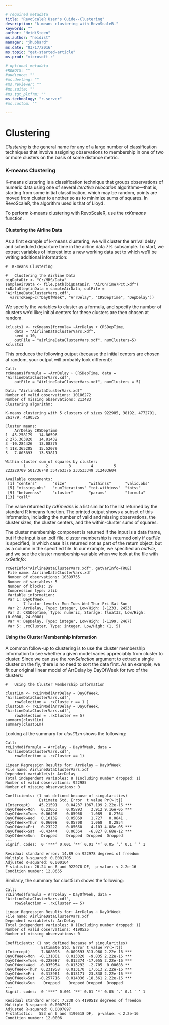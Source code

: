 ```yaml
---

# required metadata
title: "RevoScaleR User's Guide--Clustering"
description: "k-means clustering with RevoScaleR."
keywords: ""
author: "HeidiSteen"
ms.author: "heidist"
manager: "jhubbard"
ms.date: "03/17/2016"
ms.topic: "get-started-article"
ms.prod: "microsoft-r"

# optional metadata
#ROBOTS: ""
#audience: ""
#ms.devlang: ""
#ms.reviewer: ""
#ms.suite: ""
#ms.tgt_pltfrm: ""
ms.technology: "r-server"
#ms.custom: ""

---
```


# Clustering

*Clustering* is the general name for any of a large number of classification techniques that involve assigning observations to membership in one of two or more clusters on the basis of some distance metric.

### K-means Clustering

K-means clustering is a classification technique that groups observations of numeric data using one of several *iterative relocation* algorithms—that is, starting from some initial classification, which may be random, points are moved from cluster to another so as to minimize sums of squares. In RevoScaleR, the algorithm used is that of Lloyd .

To perform k-means clustering with RevoScaleR, use the *rxKmeans* function.

#### Clustering the Airline Data

As a first example of k-means clustering, we will cluster the arrival delay and scheduled departure time in the airline data 7% subsample. To start, we extract variables of interest into a new working data set to which we’ll be writing additional information:

	#  K-means Clustering

	#   Clustering the Airline Data  
	bigDataDir <- "C:/MRS/Data"
	sampleAirData <- file.path(bigDataDir, "AirOnTime7Pct.xdf")
	rxDataStep(inData = sampleAirData, outFile = "AirlineDataClusterVars.xdf",
	  varsToKeep=c("DayOfWeek", "ArrDelay", "CRSDepTime", "DepDelay"))

We specify the variables to cluster as a formula, and specify the number of clusters we’d like; initial centers for these clusters are then chosen at random.

	kclusts1 <- rxKmeans(formula= ~ArrDelay + CRSDepTime, 
		data = "AirlineDataClusterVars.xdf",
		seed = 10,
		outFile = "airlineDataClusterVars.xdf", numClusters=5)
	kclusts1

This produces the following output (because the initial centers are chosen at random, your output will probably look different):

	Call:
	rxKmeans(formula = ~ArrDelay + CRSDepTime, data = "AirlineDataClusterVars.xdf", 
	    outFile = "AirlineDataClusterVars.xdf", numClusters = 5)
	
	Data: "AirlineDataClusterVars.xdf"
	Number of valid observations: 10186272
	Number of missing observations: 213483 
	Clustering algorithm:  
	 
	K-means clustering with 5 clusters of sizes 922985, 38192, 4772791, 261779, 4190525
	
	Cluster means:
	    ArrDelay CRSDepTime
	1  45.258179   14.86596
	2 275.363820   14.81432
	3 -10.284426   13.08375
	4 118.365205   15.52079
	5   7.803893   13.53811
	
	Within cluster sum of squares by cluster:
	        1         2         3         4         5 
	223220709 501736748 354763376 233533349 312403604 
	
	Available components:
	 [1] "centers"       "size"          "withinss"      "valid.obs"    
	 [5] "missing.obs"   "numIterations" "tot.withinss"  "totss"        
	 [9] "betweenss"     "cluster"       "params"        "formula"      
	[13] "call"     


The value returned by *rxKmeans* is a list similar to the list returned by the standard R kmeans function. The printed output shows a subset of this information, including the number of valid and missing observations, the cluster sizes, the cluster centers, and the within-cluster sums of squares.

The cluster membership component is returned if the input is a data frame, but if the input is an .xdf file, cluster membership is returned only if *outFile* is specified, in which case it is returned not as part of the return object, but as a column in the specified file. In our example, we specified an *outFile*, and we see the cluster membership variable when we look at the file with *rxGetInfo*:

	rxGetInfo("AirlineDataClusterVars.xdf", getVarInfo=TRUE)
	 File name: AirlineDataClusterVars.xdf 
	 Number of observations: 10399755 
	 Number of variables: 5 
	 Number of blocks: 19 
	 Compression type: zlib 
	 Variable information: 
	 Var 1: DayOfWeek
	        7 factor levels: Mon Tues Wed Thur Fri Sat Sun
	 Var 2: ArrDelay, Type: integer, Low/High: (-1233, 2453)
	 Var 3: CRSDepTime, Type: numeric, Storage: float32, Low/High: (0.0000, 24.0000)
	 Var 4: DepDelay, Type: integer, Low/High: (-1199, 2467)
	 Var 5: .rxCluster, Type: integer, Low/High: (1, 5)

#### Using the Cluster Membership Information

A common follow-up to clustering is to use the cluster membership information to see whether a given model varies appreciably from cluster to cluster. Since we can use the *rowSelection* argument to extract a single cluster on the fly, there is no need to sort the data first. As an example, we fit our original linear model of ArrDelay by DayOfWeek for two of the clusters:

	#   Using the Cluster Membership Information
	  
	clust1Lm <- rxLinMod(ArrDelay ~ DayOfWeek, "AirlineDataClusterVars.xdf",
		rowSelection = .rxCluste r == 1 )
	clust5Lm <- rxLinMod(ArrDelay ~ DayOfWeek, "AirlineDataClusterVars.xdf", 
		rowSelection = .rxCluster == 5)
	summary(clust1Lm)
	summary(clust5Lm)

Looking at the summary for *clust1Lm* shows the following:

	Call:
	rxLinMod(formula = ArrDelay ~ DayOfWeek, data = "AirlineDataClusterVars.xdf", 
	    rowSelection = .rxCluster == 1)
	
	Linear Regression Results for: ArrDelay ~ DayOfWeek
	File name: AirlineDataClusterVars.xdf
	Dependent variable(s): ArrDelay
	Total independent variables: 8 (Including number dropped: 1)
	Number of valid observations: 922985
	Number of missing observations: 0 
	 
	Coefficients: (1 not defined because of singularities)
	               Estimate Std. Error  t value Pr(>|t|)    
	(Intercept)    45.21591    0.04237 1067.199 2.22e-16 ***
	DayOfWeek=Mon   0.23053    0.05893    3.912 9.16e-05 ***
	DayOfWeek=Tues -0.06496    0.05968   -1.089   0.2764    
	DayOfWeek=Wed   0.10139    0.05869    1.727   0.0841 .  
	DayOfWeek=Thur  0.06098    0.05708    1.068   0.2854    
	DayOfWeek=Fri   0.23222    0.05660    4.103 4.08e-05 ***
	DayOfWeek=Sat  -0.43444    0.06364   -6.827 8.68e-12 ***
	DayOfWeek=Sun   Dropped    Dropped  Dropped  Dropped    
	---
	Signif. codes:  0 ‘***’ 0.001 ‘**’ 0.01 ‘*’ 0.05 ‘.’ 0.1 ‘ ’ 1
	
	Residual standard error: 14.89 on 922978 degrees of freedom
	Multiple R-squared: 0.0001705 
	Adjusted R-squared: 0.000164 
	F-statistic: 26.24 on 6 and 922978 DF,  p-value: < 2.2e-16 
	Condition number: 12.8655   

Similarly, the summary for clust5Lm shows the following:

	Call:
	rxLinMod(formula = ArrDelay ~ DayOfWeek, data = "AirlineDataClusterVars.xdf", 
	    rowSelection = .rxCluster == 5)
	
	Linear Regression Results for: ArrDelay ~ DayOfWeek
	File name: AirlineDataClusterVars.xdf
	Dependent variable(s): ArrDelay
	Total independent variables: 8 (Including number dropped: 1)
	Number of valid observations: 4190525
	Number of missing observations: 0 
	 
	Coefficients: (1 not defined because of singularities)
	                Estimate Std. Error t value Pr(>|t|)    
	(Intercept)     7.808093   0.009593 813.960 2.22e-16 ***
	DayOfWeek=Mon  -0.131001   0.013320  -9.835 2.22e-16 ***
	DayOfWeek=Tues -0.228087   0.013374 -17.055 2.22e-16 ***
	DayOfWeek=Wed  -0.035954   0.013292  -2.705  0.00683 ** 
	DayOfWeek=Thur  0.231958   0.013170  17.613 2.22e-16 ***
	DayOfWeek=Fri   0.313961   0.013171  23.838 2.22e-16 ***
	DayOfWeek=Sat  -0.257716   0.014036 -18.361 2.22e-16 ***
	DayOfWeek=Sun    Dropped    Dropped Dropped  Dropped    
	---
	Signif. codes:  0 ‘***’ 0.001 ‘**’ 0.01 ‘*’ 0.05 ‘.’ 0.1 ‘ ’ 1
	
	Residual standard error: 7.238 on 4190518 degrees of freedom
	Multiple R-squared: 0.0007911 
	Adjusted R-squared: 0.0007897 
	F-statistic:   553 on 6 and 4190518 DF,  p-value: < 2.2e-16 
	Condition number: 12.0006

